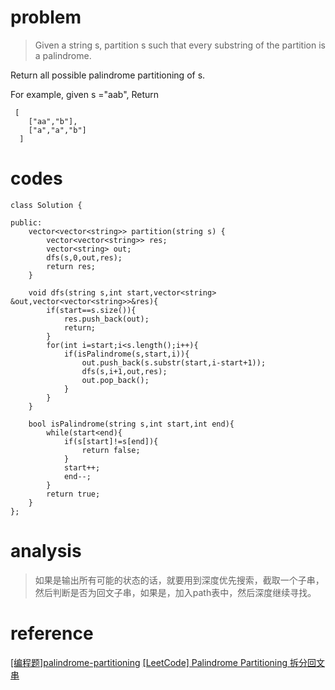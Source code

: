# problem
>Given a string s, partition s such that every substring of the partition is a palindrome.

Return all possible palindrome partitioning of s.

For example, given s ="aab",
Return
```
 [
    ["aa","b"],
    ["a","a","b"]
  ]
```

# codes
```
class Solution {
    
public:
    vector<vector<string>> partition(string s) {
        vector<vector<string>> res;
        vector<string> out;
        dfs(s,0,out,res);
        return res;
    }
    
    void dfs(string s,int start,vector<string> &out,vector<vector<string>>&res){
        if(start==s.size()){
            res.push_back(out);
            return;
        }
        for(int i=start;i<s.length();i++){
            if(isPalindrome(s,start,i)){
                out.push_back(s.substr(start,i-start+1));
                dfs(s,i+1,out,res);
                out.pop_back();
            }
        }
    }
    
    bool isPalindrome(string s,int start,int end){
        while(start<end){
            if(s[start]!=s[end]){
                return false;
            }
            start++;
            end--;
        }
        return true;
    }
};
```

# analysis
>如果是输出所有可能的状态的话，就要用到深度优先搜索，截取一个子串，然后判断是否为回文子串，如果是，加入path表中，然后深度继续寻找。

# reference
[[编程题]palindrome-partitioning][1]
[[LeetCode] Palindrome Partitioning 拆分回文串][2]

[1]: https://www.nowcoder.com/questionTerminal/f983806a2ecb4106a17a365a642a9632
[2]: http://www.cnblogs.com/grandyang/p/4270008.html